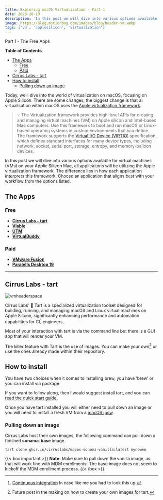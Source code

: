 ```yaml
---
title: Exploring macOS Virtualization - Part 1
date: 2023-10-10
description: 'In this post we will dive into various options available for virtual machines (VMs) on your Applie Silicon Mac'
image: https://blog.motionbug.com/images/blog/header-vm.webp
tags: ['vm', 'applesilicon', 'virtualization']
---
```


Part 1 - The Free Apps

**Table of Contents**

- [The Apps](#the-apps)
  - [Free](#free)
  - [Paid](#paid)
- [Cirrus Labs - tart](#cirrus-labs---tart)
- [How to install](#how-to-install)
  - [Pulling down an image](#pulling-down-an-image)

Today, we’ll dive into the world of virtualization on macOS, focusing on Apple Silicon. There are some changes, the biggest change is that all virtualisation within macOS uses the [Apple virtualization framework](https://developer.apple.com/documentation/virtualization).

> 💡 The Virtualization framework provides high-level APIs for creating
> and managing virtual machines (VM) on Apple silicon and Intel-based
> Mac computers. Use this framework to boot and run macOS or Linux-based
> operating systems in custom environments that you define. The
> framework supports the [Virtual I/O Device
> (VIRTIO)](https://docs.oasis-open.org/virtio/virtio/v1.1/csprd01/virtio-v1.1-csprd01.html)
> specification, which defines standard interfaces for many device
> types, including network, socket, serial port, storage, entropy, and
> memory-balloon devices.

In this post we will dive into various options available for virtual machines (VMs) on your Applie Silicon Mac, all applicaitons will be utilizing the Apple virtualization framework. The difference lies in how each application interprets this framework. Choose an application that aligns best with your workflow from the options listed.

## The Apps

### Free

- [**Cirrus Labs - tart**](https://tart.run/)
- [**Viable**](https://eclecticlight.co/2022/07/14/introducing-viable-to-virtualise-macos-on-apple-silicon-macs/)
- [**UTM**](https://github.com/utmapp/UTM)
- [**VirtualBuddy**](https://github.com/insidegui/VirtualBuddy#virtualbuddy)

### Paid

- [**VMware Fusion**](https://www.vmware.com/products/fusion.html)
- [**Paralells Desktop 19**](https://www.parallels.com/)

---

## Cirrus Labs - tart

![vmheaderspace](https://blog.motionbug.com/images/blog/vm-header.jpg)

Cirrus Labs' 🥧 Tart is a specialized virtualization toolset designed for building, running, and managing macOS and Linux virtual machines on Apple Silicon, significantly enhancing performance and automation capabilities for CI[^1] engineers.

Most of your interaction with tart is via the command line but there is a GUI app that will render your VM.

The killer feature with Tart is the use of images. You can make your own[^2] or use the ones already made within their repository.

## How to install

You have two choices when it comes to installing brew, you have ‘brew’ or you can install via package.

If you want to follow along, then I would suggest install tart, and you can [read the quick start guide.](https://tart.run/quick-start/)

Once you have tart installed you will either need to pull down an image or you will need to install a fresh VM from a [macOS ipsw](https://mrmacintosh.com/apple-silicon-m1-full-macos-restore-ipsw-firmware-files-database/).

### Pulling down an image

Cirrus Labs host their own images, the following command can pull down a finished **sonama-base** image.

```shell
tart clone ghcr.io/cirruslabs/macos-sonoma-vanilla:latest mynewvm
```

{{< box important >}}
**Note:** Make sure to pull down the vanilla image, as that will work fine with MDM enrollments. The base image does not seem to kickoff the MDM enrollment process.
{{< /box >}}



[^1]: [Continuous integration](https://en.wikipedia.org/wiki/Continuous_integration) In case like me you had to look this up.

[^2]: Future post in the making on how to create your own images for tart.
